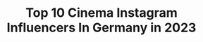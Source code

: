 ---
title: Top 10 Cinema Instagram Influencers In Germany in 2023
description: >-
  Find top cinema Instagram influencers in Germany in 2023. Most popular hashtags: #dance #photography #ccf.
platform: Instagram
hits: 317
text_top: Identify the best Instagram profiles on inBeat.
text_bottom: Our search engine aggregates 317 Instagram influencers like this in Germany for you to pitch.
profiles:
  - username: "irenecruzfoto"
    fullname: >-
      Filmmaker & Photo⚡️ Irene Cruz
    bio: >-
      🌿irenecruz.com 📸 Photographer 🎥Cinematographer (asoc. AEC) 📍Based in Berlin ✉️ irenecruzfoto@gmail.com #irenecruz 🌬👇🏼 Would u be my patreon?
    location: "Germany"
    followers: 24018
    engagement: 289
    commentsToLikes: 0.062054
    id: ck14jkwa7kuok0i19o8lcey6n
    verified: false
    hashtags: "#filmsetlife, #videoart, #artinberlin, #berlinartist"
  - username: "why.not.music"
    fullname: >-
      WHY NOT 🦙 | Music | DJ
    bio: >-
      🍕 From Italy | Shows around Europe 📀 Cinema 🍿 OUT NOW | +100k 📩 info@whynot-music.it @kardo.squad
    location: "Germany"
    followers: 5495
    engagement: 1644
    commentsToLikes: 0.051276
    id: ck5zxg6qx7yhk0i14fjlvzrwg
    verified: false
    hashtags: "#hexagon, #dondiablo, #bayern, #ccf"
  - username: "mustiimusic"
    fullname: >-
      Mustii
    bio: >-
      /Thomas Mustin/ 🎤 Mgmt (Music) : laurent@cfn.be 🎬 Agent (Cinema) : Laurent Gregoire agence@agence-adequat.com
    location: "Germany"
    followers: 7560
    engagement: 745
    commentsToLikes: 0.062598
    id: ck5q6sqh9yoqw0i11itq4yler
    verified: true
    hashtags: "#therewillbebetterdays, #coversong, #dangerzone, #annielennox"
  - username: "mikaberra"
    fullname: >-
      MIKA ◐
    bio: >-
      cinematographer — photographer sthlm based. ● ━ 📩 | info@mikaberra.com
    location: "Germany"
    followers: 20678
    engagement: 484
    commentsToLikes: 0.039921
    id: ck6toi5zqe7bo0j71dm75ucdi
    verified: false
    hashtags: "#blackouttuesday"
  - username: "luwam_russom"
    fullname: >-
      L U W A M   R U S S O M
    bio: >-
      - forever 23 - dancer / choreographer / creative director 🎥 FLY! 14.01.2023 IN CINEMAS 💌 luwamrussom@gmx.de NEWEST YOUTUBE VIDEO
    location: "Germany"
    followers: 5843
    engagement: 1554
    commentsToLikes: 0.045193
    id: ck138xilbiieq0i19f7pxv7dx
    verified: false
    hashtags: "#hiphopfem, #dance, #freestyle, #choreography"
  - username: "timjohnsonx"
    fullname: >-
      Tim Johnson 🙋🏻‍♂️
    bio: >-
      🎥 Video & Photographer ©️ CINEMABELS 😈 🤵🏻 HUSBAND of @anajohnson 👰🏼 🎙 PODCAST „Die Johnsons“ 🧡 📂 @mein_impressum 😍 WERBUNG: ANA‘s PRESETS👇🏼
    location: "Germany"
    followers: 158321
    engagement: 1136
    commentsToLikes: 0.004264
    id: ck0tvfxs1b6j60i1963dv0iui
    verified: false
    hashtags: "#priviledgebyyared, #anajohnsonpreset, #villajohnson, #thankful"
  - username: "dffrntvibe"
    fullname: >-
      DFFRNT VIBE
    bio: >-
      ▫️ photography | cinematography ▫️ #dffrntvibe CORONA - PREDSEDNIČKA PRATNJA 🏎💨
    location: "Germany"
    followers: 6933
    engagement: 1297
    commentsToLikes: 0.010986
    id: ck5c62l4n4l5l0i11bf6cvrp5
    verified: false
    hashtags: "#allesscheint, #macloud, #tb, #dffrntvibe"
  - username: "annette.zer"
    fullname: >-
      ᴀɴɴᴇᴛᴛᴇ ᴢᴇʀ
    bio: >-
      📮 hello@annettezer.com 🎞 @cinematicpresets
    location: "Germany"
    followers: 51052
    engagement: 449
    commentsToLikes: 0.011131
    id: ck5cg16jsnz9b0i11uqpuwj07
    verified: false
    hashtags: "#naturata, #schokoholic, #mehralsbio, #veganergenussmoment"
  - username: "puschart_tom"
    fullname: >-
      Tom Brückner
    bio: >-
      Bin nicht Carina's Bruder, hallo. || Für Geschäftliche Anfragen als Kameramann: @cinematomgraphy Neues Video:
    location: "Germany"
    followers: 11845
    engagement: 1587
    commentsToLikes: 0.016065
    id: ck5bvlaf7jvwz0i11zzpay9hy
    verified: false
    hashtags: "#couple, #selfie, #killstar, #killstarclothing"
  - username: "bastihansen"
    fullname: >-
      BASTI HANSEN
    bio: >-
      Adventure Photographer + Cinematographer From Germany > Based in the Middle East 💌 hey@bastihansen.com Lightroom Presets, YouTube, Portfolio:
    location: "Germany"
    followers: 15858
    engagement: 324
    commentsToLikes: 0.021230
    id: ck5q52aijr3aa0i11gglrmikn
    verified: false
    hashtags: "#arlettemagazine, #cla, #littlerivermag, #leicamag"
---